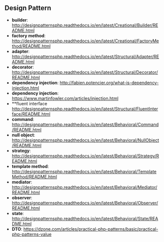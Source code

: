 Design Pattern
---------------

- **builder**: http://designpatternsphp.readthedocs.io/en/latest/Creational/Builder/README.html
- **factory method**: http://designpatternsphp.readthedocs.io/en/latest/Creational/FactoryMethod/README.html
- **adapter**: http://designpatternsphp.readthedocs.io/en/latest/Structural/Adapter/README.html
- **decorator**: http://designpatternsphp.readthedocs.io/en/latest/Structural/Decorator/README.html
- **dependency injection**: http://fabien.potencier.org/what-is-dependency-injection.html
- **dependency injection**: https://www.martinfowler.com/articles/injection.html
- **fluent interface http://designpatternsphp.readthedocs.io/en/latest/Structural/FluentInterface/README.html
- **command**: http://designpatternsphp.readthedocs.io/en/latest/Behavioral/Command/README.html
- **null object**: http://designpatternsphp.readthedocs.io/en/latest/Behavioral/NullObject/README.html
- **strategy**: http://designpatternsphp.readthedocs.io/en/latest/Behavioral/Strategy/README.html
- **template method**: http://designpatternsphp.readthedocs.io/en/latest/Behavioral/TemplateMethod/README.html
- **mediator**: http://designpatternsphp.readthedocs.io/en/latest/Behavioral/Mediator/README.html
- **observer**: http://designpatternsphp.readthedocs.io/en/latest/Behavioral/Observer/README.html
- **state**: http://designpatternsphp.readthedocs.io/en/latest/Behavioral/State/README.html
- **DTO**: https://dzone.com/articles/practical-php-patterns/basic/practical-php-patterns-value
